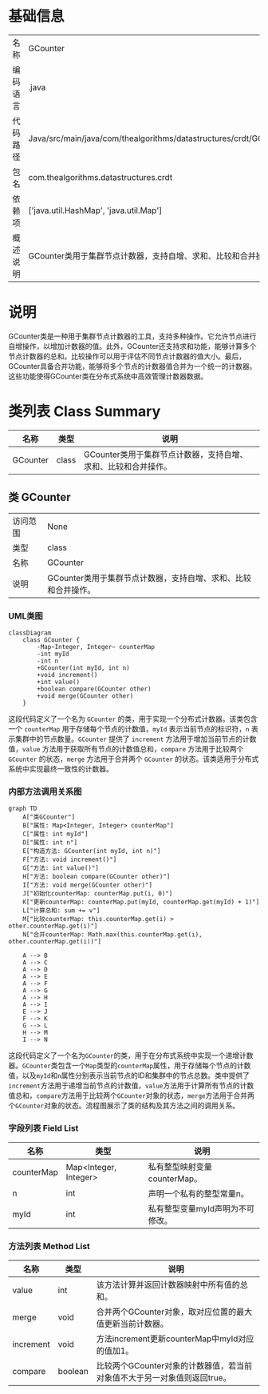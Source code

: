 # 基础信息

|      |      |
|------|------|
| 名称 | GCounter |
| 编码语言 | .java |
| 代码路径 | Java/src/main/java/com/thealgorithms/datastructures/crdt/GCounter.java |
| 包名 | com.thealgorithms.datastructures.crdt |
| 依赖项 | ['java.util.HashMap', 'java.util.Map'] |
| 概述说明 | GCounter类用于集群节点计数器，支持自增、求和、比较和合并操作。 |

# 说明

GCounter类是一种用于集群节点计数器的工具，支持多种操作。它允许节点进行自增操作，以增加计数器的值。此外，GCounter还支持求和功能，能够计算多个节点计数器的总和。比较操作可以用于评估不同节点计数器的值大小。最后，GCounter具备合并功能，能够将多个节点的计数器值合并为一个统一的计数器。这些功能使得GCounter类在分布式系统中高效管理计数器数据。

# 类列表 Class Summary

| 名称   | 类型  | 说明 |
|-------|------|-------------|
| GCounter | class | GCounter类用于集群节点计数器，支持自增、求和、比较和合并操作。 |



## 类 GCounter

|      |      |
|------|------|
| 访问范围 | None |
| 类型 | class |
| 名称 | GCounter |
| 说明 | GCounter类用于集群节点计数器，支持自增、求和、比较和合并操作。 |


### UML类图

```mermaid
classDiagram
    class GCounter {
        -Map~Integer, Integer~ counterMap
        -int myId
        -int n
        +GCounter(int myId, int n)
        +void increment()
        +int value()
        +boolean compare(GCounter other)
        +void merge(GCounter other)
    }
```

这段代码定义了一个名为 `GCounter` 的类，用于实现一个分布式计数器。该类包含一个 `counterMap` 用于存储每个节点的计数值，`myId` 表示当前节点的标识符，`n` 表示集群中的节点数量。`GCounter` 提供了 `increment` 方法用于增加当前节点的计数值，`value` 方法用于获取所有节点的计数值总和，`compare` 方法用于比较两个 `GCounter` 的状态，`merge` 方法用于合并两个 `GCounter` 的状态。该类适用于分布式系统中实现最终一致性的计数器。


### 内部方法调用关系图

```mermaid
graph TD
    A["类GCounter"]
    B["属性: Map<Integer, Integer> counterMap"]
    C["属性: int myId"]
    D["属性: int n"]
    E["构造方法: GCounter(int myId, int n)"]
    F["方法: void increment()"]
    G["方法: int value()"]
    H["方法: boolean compare(GCounter other)"]
    I["方法: void merge(GCounter other)"]
    J["初始化counterMap: counterMap.put(i, 0)"]
    K["更新counterMap: counterMap.put(myId, counterMap.get(myId) + 1)"]
    L["计算总和: sum += v"]
    M["比较counterMap: this.counterMap.get(i) > other.counterMap.get(i)"]
    N["合并counterMap: Math.max(this.counterMap.get(i), other.counterMap.get(i))"]

    A --> B
    A --> C
    A --> D
    A --> E
    A --> F
    A --> G
    A --> H
    A --> I
    E --> J
    F --> K
    G --> L
    H --> M
    I --> N
```

这段代码定义了一个名为`GCounter`的类，用于在分布式系统中实现一个递增计数器。`GCounter`类包含一个`Map`类型的`counterMap`属性，用于存储每个节点的计数值，以及`myId`和`n`属性分别表示当前节点的ID和集群中的节点总数。类中提供了`increment`方法用于递增当前节点的计数值，`value`方法用于计算所有节点的计数值总和，`compare`方法用于比较两个`GCounter`对象的状态，`merge`方法用于合并两个`GCounter`对象的状态。流程图展示了类的结构及其方法之间的调用关系。

### 字段列表 Field List

| 名称  | 类型  | 说明 |
|-------|-------|------|
| counterMap | Map<Integer, Integer> | 私有整型映射变量counterMap。 |
| n | int | 声明一个私有的整型常量n。 |
| myId | int | 私有整型变量myId声明为不可修改。 |

### 方法列表 Method List

| 名称  | 类型  | 说明 |
|-------|-------|------|
| value | int | 该方法计算并返回计数器映射中所有值的总和。 |
| merge | void | 合并两个GCounter对象，取对应位置的最大值更新当前计数器。 |
| increment | void | 方法increment更新counterMap中myId对应的值加1。 |
| compare | boolean | 比较两个GCounter对象的计数器值，若当前对象值不大于另一对象值则返回true。 |





